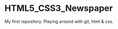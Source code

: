 HTML5_CSS3_Newspaper
====================

My first repository. Playing around with git, html &amp; css.

